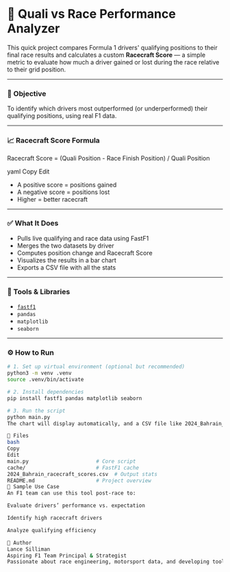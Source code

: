 # 🏁 Quali vs Race Performance Analyzer

This quick project compares Formula 1 drivers' qualifying positions to their final race results and calculates a custom **Racecraft Score** — a simple metric to evaluate how much a driver gained or lost during the race relative to their grid position.

---

### 🎯 Objective

To identify which drivers most outperformed (or underperformed) their qualifying positions, using real F1 data.

---

### 📈 Racecraft Score Formula

Racecraft Score = (Quali Position - Race Finish Position) / Quali Position

yaml
Copy
Edit

- A positive score = positions gained
- A negative score = positions lost
- Higher = better racecraft

---

### ✅ What It Does

- Pulls live qualifying and race data using FastF1
- Merges the two datasets by driver
- Computes position change and Racecraft Score
- Visualizes the results in a bar chart
- Exports a CSV file with all the stats

---

### 🧰 Tools & Libraries

- [`fastf1`](https://pypi.org/project/fastf1/)
- `pandas`
- `matplotlib`
- `seaborn`

---

### ⚙️ How to Run

```bash
# 1. Set up virtual environment (optional but recommended)
python3 -m venv .venv
source .venv/bin/activate

# 2. Install dependencies
pip install fastf1 pandas matplotlib seaborn

# 3. Run the script
python main.py
The chart will display automatically, and a CSV file like 2024_Bahrain_racecraft_scores.csv will be saved.

📂 Files
bash
Copy
Edit
main.py                      # Core script
cache/                       # FastF1 cache
2024_Bahrain_racecraft_scores.csv  # Output stats
README.md                    # Project overview
📌 Sample Use Case
An F1 team can use this tool post-race to:

Evaluate drivers’ performance vs. expectation

Identify high racecraft drivers

Analyze qualifying efficiency

🚀 Author
Lance Silliman
Aspiring F1 Team Principal & Strategist
Passionate about race engineering, motorsport data, and developing tools that offer teams a competitive edge.
